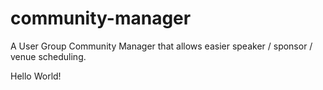 # community-manager
A User Group Community Manager that allows easier speaker / sponsor / venue scheduling.

Hello World!
